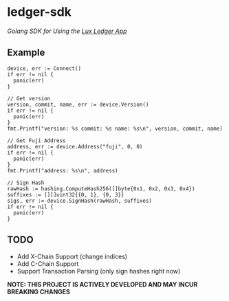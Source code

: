 # ledger-sdk

_Golang SDK for Using the [Lux Ledger App](https://github.com/luxdefi/ledger-app)_

## Example
```golang
device, err := Connect()
if err != nil {
  panic(err)
}

// Get version
version, commit, name, err := device.Version()
if err != nil {
  panic(err)
}
fmt.Printf("version: %s commit: %s name: %s\n", version, commit, name)

// Get Fuji Address
address, err := device.Address("fuji", 0, 0)
if err != nil {
  panic(err)
}
fmt.Printf("address: %s\n", address)

// Sign Hash
rawHash := hashing.ComputeHash256([]byte{0x1, 0x2, 0x3, 0x4})
suffixes := [][]uint32{{0, 1}, {0, 3}}
sigs, err := device.SignHash(rawHash, suffixes)
if err != nil {
  panic(err)
}
```

## TODO
* Add X-Chain Support (change indices)
* Add C-Chain Support
* Support Transaction Parsing (only sign hashes right now)

**NOTE: THIS PROJECT IS ACTIVELY DEVELOPED AND MAY INCUR BREAKING CHANGES**
